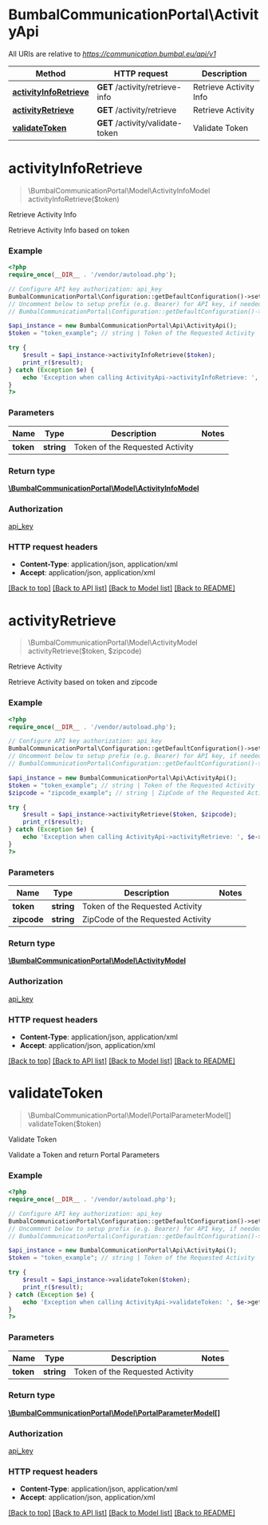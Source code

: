 # BumbalCommunicationPortal\ActivityApi

All URIs are relative to *https://communication.bumbal.eu/api/v1*

Method | HTTP request | Description
------------- | ------------- | -------------
[**activityInfoRetrieve**](ActivityApi.md#activityInfoRetrieve) | **GET** /activity/retrieve-info | Retrieve Activity Info
[**activityRetrieve**](ActivityApi.md#activityRetrieve) | **GET** /activity/retrieve | Retrieve Activity
[**validateToken**](ActivityApi.md#validateToken) | **GET** /activity/validate-token | Validate Token


# **activityInfoRetrieve**
> \BumbalCommunicationPortal\Model\ActivityInfoModel activityInfoRetrieve($token)

Retrieve Activity Info

Retrieve Activity Info based on token

### Example
```php
<?php
require_once(__DIR__ . '/vendor/autoload.php');

// Configure API key authorization: api_key
BumbalCommunicationPortal\Configuration::getDefaultConfiguration()->setApiKey('ApiKey', 'YOUR_API_KEY');
// Uncomment below to setup prefix (e.g. Bearer) for API key, if needed
// BumbalCommunicationPortal\Configuration::getDefaultConfiguration()->setApiKeyPrefix('ApiKey', 'Bearer');

$api_instance = new BumbalCommunicationPortal\Api\ActivityApi();
$token = "token_example"; // string | Token of the Requested Activity

try {
    $result = $api_instance->activityInfoRetrieve($token);
    print_r($result);
} catch (Exception $e) {
    echo 'Exception when calling ActivityApi->activityInfoRetrieve: ', $e->getMessage(), PHP_EOL;
}
?>
```

### Parameters

Name | Type | Description  | Notes
------------- | ------------- | ------------- | -------------
 **token** | **string**| Token of the Requested Activity |

### Return type

[**\BumbalCommunicationPortal\Model\ActivityInfoModel**](../Model/ActivityInfoModel.md)

### Authorization

[api_key](../../README.md#api_key)

### HTTP request headers

 - **Content-Type**: application/json, application/xml
 - **Accept**: application/json, application/xml

[[Back to top]](#) [[Back to API list]](../../README.md#documentation-for-api-endpoints) [[Back to Model list]](../../README.md#documentation-for-models) [[Back to README]](../../README.md)

# **activityRetrieve**
> \BumbalCommunicationPortal\Model\ActivityModel activityRetrieve($token, $zipcode)

Retrieve Activity

Retrieve Activity based on token and zipcode

### Example
```php
<?php
require_once(__DIR__ . '/vendor/autoload.php');

// Configure API key authorization: api_key
BumbalCommunicationPortal\Configuration::getDefaultConfiguration()->setApiKey('ApiKey', 'YOUR_API_KEY');
// Uncomment below to setup prefix (e.g. Bearer) for API key, if needed
// BumbalCommunicationPortal\Configuration::getDefaultConfiguration()->setApiKeyPrefix('ApiKey', 'Bearer');

$api_instance = new BumbalCommunicationPortal\Api\ActivityApi();
$token = "token_example"; // string | Token of the Requested Activity
$zipcode = "zipcode_example"; // string | ZipCode of the Requested Activity

try {
    $result = $api_instance->activityRetrieve($token, $zipcode);
    print_r($result);
} catch (Exception $e) {
    echo 'Exception when calling ActivityApi->activityRetrieve: ', $e->getMessage(), PHP_EOL;
}
?>
```

### Parameters

Name | Type | Description  | Notes
------------- | ------------- | ------------- | -------------
 **token** | **string**| Token of the Requested Activity |
 **zipcode** | **string**| ZipCode of the Requested Activity |

### Return type

[**\BumbalCommunicationPortal\Model\ActivityModel**](../Model/ActivityModel.md)

### Authorization

[api_key](../../README.md#api_key)

### HTTP request headers

 - **Content-Type**: application/json, application/xml
 - **Accept**: application/json, application/xml

[[Back to top]](#) [[Back to API list]](../../README.md#documentation-for-api-endpoints) [[Back to Model list]](../../README.md#documentation-for-models) [[Back to README]](../../README.md)

# **validateToken**
> \BumbalCommunicationPortal\Model\PortalParameterModel[] validateToken($token)

Validate Token

Validate a Token and return Portal Parameters

### Example
```php
<?php
require_once(__DIR__ . '/vendor/autoload.php');

// Configure API key authorization: api_key
BumbalCommunicationPortal\Configuration::getDefaultConfiguration()->setApiKey('ApiKey', 'YOUR_API_KEY');
// Uncomment below to setup prefix (e.g. Bearer) for API key, if needed
// BumbalCommunicationPortal\Configuration::getDefaultConfiguration()->setApiKeyPrefix('ApiKey', 'Bearer');

$api_instance = new BumbalCommunicationPortal\Api\ActivityApi();
$token = "token_example"; // string | Token of the Requested Activity

try {
    $result = $api_instance->validateToken($token);
    print_r($result);
} catch (Exception $e) {
    echo 'Exception when calling ActivityApi->validateToken: ', $e->getMessage(), PHP_EOL;
}
?>
```

### Parameters

Name | Type | Description  | Notes
------------- | ------------- | ------------- | -------------
 **token** | **string**| Token of the Requested Activity |

### Return type

[**\BumbalCommunicationPortal\Model\PortalParameterModel[]**](../Model/PortalParameterModel.md)

### Authorization

[api_key](../../README.md#api_key)

### HTTP request headers

 - **Content-Type**: application/json, application/xml
 - **Accept**: application/json, application/xml

[[Back to top]](#) [[Back to API list]](../../README.md#documentation-for-api-endpoints) [[Back to Model list]](../../README.md#documentation-for-models) [[Back to README]](../../README.md)

